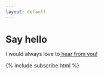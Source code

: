 ```yaml
---
layout: default
---
```


<section class="posts">
    <h3 style="font-size:25px !important; margin-bottom: 15px;"> Say hello </h3>
    <p class="footnotetext">I would always love to<a href="mailto:noctijess@gmail.com">
                    hear from you!</a></p>
        {% include subscribe.html %}

</section>
